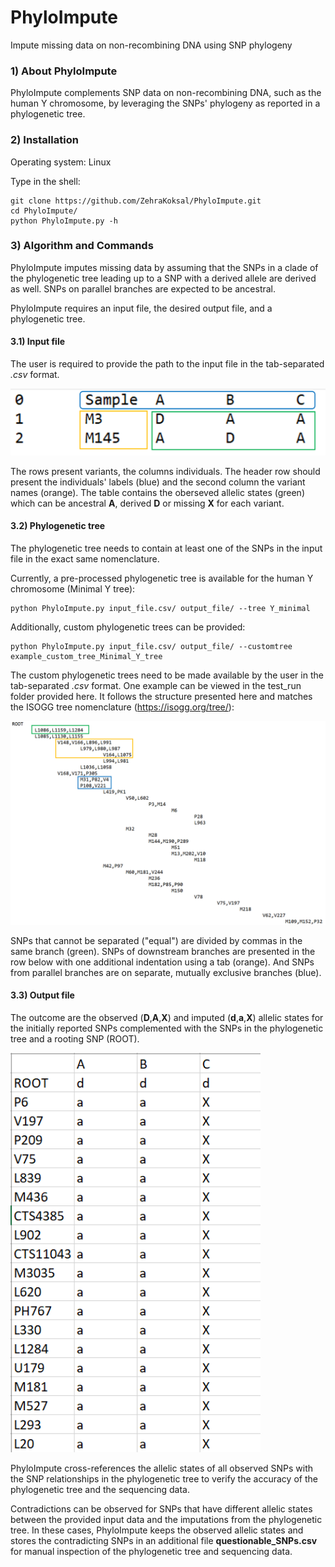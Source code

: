 # PhyloImpute
Impute missing data on non-recombining DNA using SNP phylogeny

### 1) About PhyloImpute
PhyloImpute complements SNP data on non-recombining DNA, such as the human Y chromosome, by leveraging the SNPs' phylogeny as reported in a phylogenetic tree.

### 2) Installation
Operating system: Linux

Type in the shell:
```
git clone https://github.com/ZehraKoksal/PhyloImpute.git
cd PhyloImpute/
python PhyloImpute.py -h
```

### 3) Algorithm and Commands
PhyloImpute imputes missing data by assuming that the SNPs in a clade of the phylogenetic tree leading up to a SNP with a derived allele are derived as well. SNPs on parallel branches are expected to be ancestral.

PhyloImpute requires an input file, the desired output file, and a phylogenetic tree. 

#### 3.1) Input file
The user is required to provide the path to the input file in the tab-separated _.csv_ format. 

<img src="/test_run/images/Input.png" alt="Input file style" width="700"/>

The rows present variants, the columns individuals.
The header row should present the individuals' labels (blue) and the second column the variant names (orange). The table contains the oberseved allelic states (green) which can be ancestral **A**, derived **D**  or missing **X** for each variant.



#### 3.2) Phylogenetic tree
The phylogenetic tree needs to contain at least one of the SNPs in the input file in the exact same nomenclature. 

Currently, a pre-processed phylogenetic tree is available for the human Y chromosome (Minimal Y tree):
```
python PhyloImpute.py input_file.csv/ output_file/ --tree Y_minimal
```

Additionally, custom phylogenetic trees can be provided:
```
python PhyloImpute.py input_file.csv/ output_file/ --customtree example_custom_tree_Minimal_Y_tree
```

The custom phylogenetic trees need to be made available by the user in the tab-separated _.csv_ format. One example can be viewed in the test_run folder provided here. It follows the structure presented here and matches the ISOGG tree nomenclature (https://isogg.org/tree/):

<img src="/test_run/images/Custom_tree.png" alt="Input file style" width="700"/>

SNPs that cannot be separated ("equal") are divided by commas in the same branch (green). SNPs of downstream branches are presented in the row below with one additional indentation using a tab (orange). And SNPs from parallel branches are on separate, mutually exclusive branches (blue).

#### 3.3) Output file
The outcome are the observed (**D**,**A**,**X**) and imputed (**d**,**a**,**X**) allelic states for the initially reported SNPs complemented with the SNPs in the phylogenetic tree and a rooting SNP (ROOT). 

<img src="/test_run/images/Output_partly.png" alt="Input file style" width="400"/>

PhyloImpute cross-references the allelic states of all observed SNPs with the SNP relationships in the phylogenetic tree to verify the accuracy of the phylogenetic tree and the sequencing data. 

Contradictions can be observed for SNPs that have different allelic states between the provided input data and the imputations from the phylogenetic tree. In these cases, PhyloImpute keeps the observed allelic states and stores the contradicting SNPs in an additional file **questionable_SNPs.csv** for manual inspection of the phylogenetic tree and sequencing data.